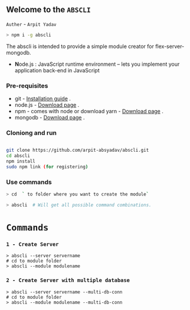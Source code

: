 ## Welcome to the `ABSCLI`

`Auther` - `Arpit Yadav`

```bash
> npm i -g abscli

```

The abscli is intended to provide a simple module creator for flex-server-mongodb.

- **N**ode.js : JavaScript runtime environment – lets you implement your application back-end in JavaScript

### Pre-requisites

- git - [Installation guide](https://www.linode.com/docs/development/version-control/how-to-install-git-on-linux-mac-and-windows/) .
- node.js - [Download page](https://nodejs.org/en/download/) .
- npm - comes with node or download yarn - [Download page](https://yarnpkg.com/lang/en/docs/install) .
- mongodb - [Download page](https://www.mongodb.com/download-center/community) .

### Cloniong and run

```bash

git clone https://github.com/arpit-absyadav/abscli.git
cd abscli
npm install
sudo npm link (for registering)

```

### Use commands

```bash
> cd  ` to folder where you want to create the module`

> abscli  # Will get all possible command combinations.
```

#

# `Commands`

### `1 - Create Server`

```
> abscli --server servername
# cd to module folder
> abscli --module modulename
```

### `2 - Create Server with multiple database`

```
> abscli --server servername --multi-db-conn
# cd to module folder
> abscli --module modulename --multi-db-conn
```
